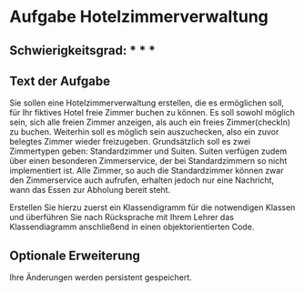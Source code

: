 # Aufgabe Hotelzimmerverwaltung

## Schwierigkeitsgrad: * * *

## Text der Aufgabe
Sie sollen eine Hotelzimmerverwaltung erstellen, die es ermöglichen soll, für Ihr fiktives Hotel freie Zimmer buchen zu können. Es soll sowohl möglich sein, sich alle freien Zimmer anzeigen, als auch ein freies Zimmer(checkIn) zu buchen. Weiterhin soll es möglich sein auszuchecken, also ein zuvor belegtes Zimmer wieder freizugeben. 
Grundsätzlich soll es zwei Zimmertypen geben: Standardzimmer und Suiten. Suiten verfügen zudem über einen besonderen Zimmerservice, der bei Standardzimmern so nicht implementiert ist. Alle Zimmer, so auch die Standardzimmer können zwar den Zimmerservice auch aufrufen, erhalten jedoch nur eine Nachricht, wann das Essen zur Abholung bereit steht. 

Erstellen Sie hierzu zuerst ein Klassendigramm für die notwendigen Klassen und überführen Sie nach Rücksprache mit Ihrem Lehrer das Klassendiagramm anschließend in einen objektorientierten Code.

## Optionale Erweiterung

Ihre Änderungen werden persistent gespeichert. 

